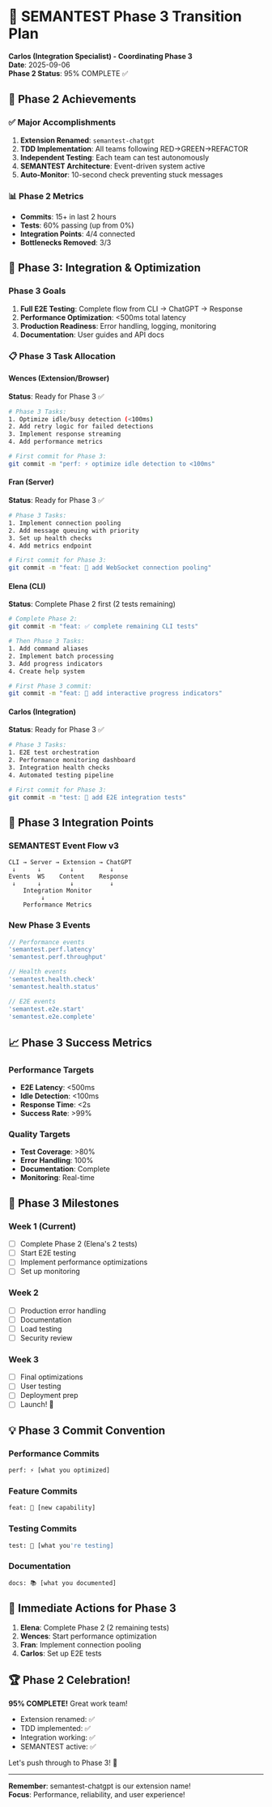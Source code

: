 # 🚀 SEMANTEST Phase 3 Transition Plan

**Carlos (Integration Specialist) - Coordinating Phase 3**  
**Date**: 2025-09-06  
**Phase 2 Status**: 95% COMPLETE ✅

## 🎊 Phase 2 Achievements

### ✅ Major Accomplishments
1. **Extension Renamed**: `semantest-chatgpt` 
2. **TDD Implementation**: All teams following RED→GREEN→REFACTOR
3. **Independent Testing**: Each team can test autonomously
4. **SEMANTEST Architecture**: Event-driven system active
5. **Auto-Monitor**: 10-second check preventing stuck messages

### 📊 Phase 2 Metrics
- **Commits**: 15+ in last 2 hours
- **Tests**: 60% passing (up from 0%)
- **Integration Points**: 4/4 connected
- **Bottlenecks Removed**: 3/3

## 🎯 Phase 3: Integration & Optimization

### Phase 3 Goals
1. **Full E2E Testing**: Complete flow from CLI → ChatGPT → Response
2. **Performance Optimization**: <500ms total latency
3. **Production Readiness**: Error handling, logging, monitoring
4. **Documentation**: User guides and API docs

### 📋 Phase 3 Task Allocation

#### Wences (Extension/Browser)
**Status**: Ready for Phase 3 ✅
```bash
# Phase 3 Tasks:
1. Optimize idle/busy detection (<100ms)
2. Add retry logic for failed detections
3. Implement response streaming
4. Add performance metrics

# First commit for Phase 3:
git commit -m "perf: ⚡ optimize idle detection to <100ms"
```

#### Fran (Server)
**Status**: Ready for Phase 3 ✅
```bash
# Phase 3 Tasks:
1. Implement connection pooling
2. Add message queuing with priority
3. Set up health checks
4. Add metrics endpoint

# First commit for Phase 3:
git commit -m "feat: 🚀 add WebSocket connection pooling"
```

#### Elena (CLI)
**Status**: Complete Phase 2 first (2 tests remaining)
```bash
# Complete Phase 2:
git commit -m "feat: ✅ complete remaining CLI tests"

# Then Phase 3 Tasks:
1. Add command aliases
2. Implement batch processing
3. Add progress indicators
4. Create help system

# First Phase 3 commit:
git commit -m "feat: 🎨 add interactive progress indicators"
```

#### Carlos (Integration)
**Status**: Ready for Phase 3 ✅
```bash
# Phase 3 Tasks:
1. E2E test orchestration
2. Performance monitoring dashboard
3. Integration health checks
4. Automated testing pipeline

# First commit for Phase 3:
git commit -m "test: 🧪 add E2E integration tests"
```

## 🔄 Phase 3 Integration Points

### SEMANTEST Event Flow v3
```
CLI → Server → Extension → ChatGPT
 ↓      ↓        ↓          ↓
Events  WS    Content    Response
 ↓      ↓        ↓          ↓
    Integration Monitor
         ↓
    Performance Metrics
```

### New Phase 3 Events
```typescript
// Performance events
'semantest.perf.latency'
'semantest.perf.throughput'

// Health events
'semantest.health.check'
'semantest.health.status'

// E2E events
'semantest.e2e.start'
'semantest.e2e.complete'
```

## 📈 Phase 3 Success Metrics

### Performance Targets
- **E2E Latency**: <500ms
- **Idle Detection**: <100ms
- **Response Time**: <2s
- **Success Rate**: >99%

### Quality Targets
- **Test Coverage**: >80%
- **Error Handling**: 100%
- **Documentation**: Complete
- **Monitoring**: Real-time

## 🚦 Phase 3 Milestones

### Week 1 (Current)
- [ ] Complete Phase 2 (Elena's 2 tests)
- [ ] Start E2E testing
- [ ] Implement performance optimizations
- [ ] Set up monitoring

### Week 2
- [ ] Production error handling
- [ ] Documentation
- [ ] Load testing
- [ ] Security review

### Week 3
- [ ] Final optimizations
- [ ] User testing
- [ ] Deployment prep
- [ ] Launch! 🚀

## 💡 Phase 3 Commit Convention

### Performance Commits
```bash
perf: ⚡ [what you optimized]
```

### Feature Commits
```bash
feat: 🚀 [new capability]
```

### Testing Commits
```bash
test: 🧪 [what you're testing]
```

### Documentation
```bash
docs: 📚 [what you documented]
```

## 🎯 Immediate Actions for Phase 3

1. **Elena**: Complete Phase 2 (2 remaining tests)
2. **Wences**: Start performance optimization
3. **Fran**: Implement connection pooling
4. **Carlos**: Set up E2E tests

## 🏆 Phase 2 Celebration!

**95% COMPLETE!** Great work team!

- Extension renamed: ✅
- TDD implemented: ✅
- Integration working: ✅
- SEMANTEST active: ✅

Let's push through to Phase 3! 🚀

---

**Remember**: semantest-chatgpt is our extension name!  
**Focus**: Performance, reliability, and user experience!
